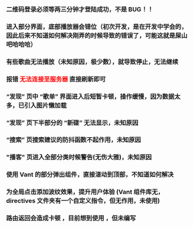 ### 二维码登录必须等两三分钟才登陆成功，不是 BUG！！

### 进入部分界面，底部播放器会错位（初次开发，是在开发中学会的，因此后来不知道如何解决刚弄的时候导致的错误了，可能这就是屎山吧哈哈哈）

### 有些歌曲无法播放（未知原因，极少数），就导致停止，无法继续

### 报错 <font color="red">无法连接至服务器</font> 直接刷新即可

### “发现” 页中 “歌单” 界面进入后短暂卡顿，操作缓慢，因为数据太多，已引入图片懒加载

### “发现” 页下半部分的 “新碟” 无法显示，未知原因

### “搜索” 页搜索建议的防抖函数不起作用，未知原因

### "播客" 页进入全部分类时候警告(无伤大雅)，未知原因

### 使用 Vant 的部分弹出组件，直接滚动到顶部，不知道如何解决

### 为全局点击添加波纹效果，提升用户体验 (Vant 组件库无，directives 文件夹有一个自定义指令，但无作用，未使用)

### 路由返回会造成卡顿 ，目前想到使用 <KeepAlive>，但未编写
